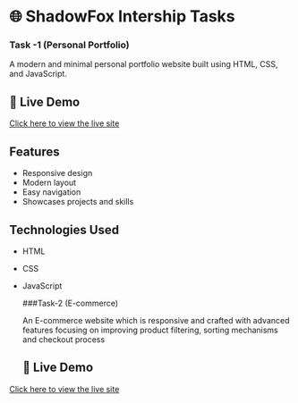 # 🌐 ShadowFox Intership Tasks 


### Task -1 (Personal Portfolio)

A modern and minimal personal portfolio website built using HTML, CSS, and JavaScript.

## 🚀 Live Demo
[Click here to view the live site](https://github.com/Amrutha-space/ShadowFox/blob/main/TASK%201%20(portfolio))

##  Features
- Responsive design
- Modern layout
- Easy navigation
- Showcases projects and skills

##  Technologies Used
- HTML
- CSS
- JavaScript

  ###Task-2 (E-commerce)

  An E-commerce website which is responsive and crafted with advanced features focusing on
  improving product filtering, sorting mechanisms and checkout process

  ## 🚀 Live Demo
[Click here to view the live site](https://github.com/Amrutha-space/ShadowFox/blob/main/TASK-2%20(E-commerce))

  

